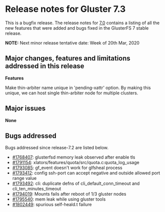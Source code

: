 # Release notes for Gluster 7.3

This is a bugfix release. The release notes for [7.0](7.0.md)
contains a listing of all the new features that were added
and bugs fixed in the GlusterFS 7 stable release.

**NOTE:** Next minor release tentative date: Week of 20th Mar, 2020

## Major changes, features and limitations addressed in this release

**Features**

Make thin-arbiter name unique in 'pending-xattr' option. By making this
unique, we can host single thin-arbiter node for multiple clusters.


## Major issues

**None**

## Bugs addressed

Bugs addressed since release-7.2 are listed below.



- [#1768407](https://bugzilla.redhat.com/1768407): glusterfsd memory leak observed after enable tls
- [#1791154](https://bugzilla.redhat.com/1791154): xlators/features/quota/src/quota.c:quota_log_usage
- [#1793085](https://bugzilla.redhat.com/1793085): gf_event doesn't work for glfsheal process
- [#1793412](https://bugzilla.redhat.com/1793412): config ssh-port can accept negative and outside allowed port range value
- [#1793492](https://bugzilla.redhat.com/1793492): cli: duplicate defns of cli_default_conn_timeout and cli_ten_minutes_timeout
- [#1794019](https://bugzilla.redhat.com/1794019): Mounts fails after reboot of 1/3 gluster nodes
- [#1795540](https://bugzilla.redhat.com/1795540): mem leak while using gluster tools
- [#1802449](https://bugzilla.redhat.com/1802449): spurious self-heald.t failure

